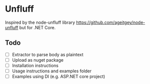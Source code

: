 # Unfluff

Inspired by the node-unfluff library https://github.com/ageitgey/node-unfluff but for .NET Core.

## Todo

- [ ] Extractor to parse body as plaintext
- [ ] Upload as nuget package
- [ ] Installation instructions
- [ ] Usage instructions and examples folder
- [ ] Examples using DI (e.g. ASP.NET core project)
